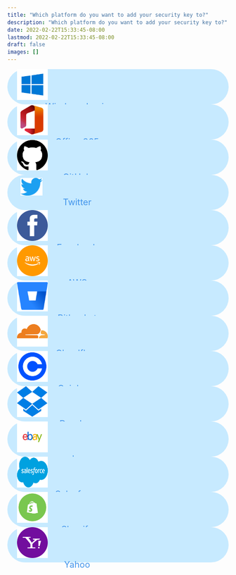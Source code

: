 ```yaml
---
title: "Which platform do you want to add your security key to?"
description: "Which platform do you want to add your security key to?"
date: 2022-02-22T15:33:45-08:00
lastmod: 2022-02-22T15:33:45-08:00
draft: false
images: []
---
```


<div class='d-flex flex-column mt-5'>

 <div id="windows" class='d-flex flex-row rounded-btn mb-4'>
  <div style='width:27%;'>
   <img src='windows.png' class='rounded-btn_img'>
  </div>

  <div style='width:73%;text-align: center;'>
  <span class='rounded-btn_txt'>Windows Login</span>
  </div>
 </div>

 <div id="office" class='d-flex flex-row rounded-btn mb-4'>
  <div style='width:27%;'>
   <img src='Office.png' class='rounded-btn_img'>
  </div>

  <div style='width:73%;text-align: center;'>
  <span class='rounded-btn_txt'>Office 365</span>
  </div>
 </div>

 <div id="hotmail" class='d-flex flex-row rounded-btn mb-4'>
  <div style='width:27%;'>
   <img src='github.png' class='rounded-btn_img'>
  </div>

  <div style='width:73%;text-align: center;'>
  <span class='rounded-btn_txt'>GitHub</span>
  </div>
 </div>

 <div id="twitter" class='d-flex flex-row rounded-btn mb-4'>
  <div style='width:27%;'>
   <img src='twitter.png' class='rounded-btn_img' style='height: 40px;width: 50px;margin-left: 30px;'>
  </div>

  <div style='width:73%;text-align: center;'>
  <span class='rounded-btn_txt'>Twitter</span>
  </div>
 </div>

<div id="facebook" class='d-flex flex-row rounded-btn mb-4'>
  <div style='width:27%;'>
   <img src='fb.png' class='rounded-btn_img'>
  </div>

  <div style='width:73%;text-align: center;'>
  <span class='rounded-btn_txt'>Facebook</span>
  </div>
 </div>

<div id="aws" class='d-flex flex-row rounded-btn mb-4'>
  <div style='width:27%;'>
   <img src='aws.png' class='rounded-btn_img'>
  </div>

  <div style='width:73%;text-align: center;'>
  <span class='rounded-btn_txt'>AWS</span>
  </div>
 </div>

<div id="bitbucket" class='d-flex flex-row rounded-btn mb-4'>
  <div style='width:27%;'>
   <img src='Bitbucket.png' class='rounded-btn_img'>
  </div>

  <div style='width:73%;text-align: center;'>
  <span class='rounded-btn_txt'>Bitbucket</span>
  </div>
 </div>

<div id="cloudflare" class='d-flex flex-row rounded-btn mb-4'>
  <div style='width:27%;'>
   <img src='cloudflare.png' class='rounded-btn_img'>
  </div>

  <div style='width:73%;text-align: center;'>
  <span class='rounded-btn_txt'>Cloudflare</span>
  </div>
 </div>
 <div id="coinbase" class='d-flex flex-row rounded-btn mb-4'>
  <div style='width:27%;'>
   <img src='coinbase.png' class='rounded-btn_img'>
  </div>

  <div style='width:73%;text-align: center;'>
  <span class='rounded-btn_txt'>Coinbase</span>
  </div>
 </div>
<div id="dropbox" class='d-flex flex-row rounded-btn mb-4'>
  <div style='width:27%;'>
   <img src='Dropbox.png' class='rounded-btn_img'>
  </div>

  <div style='width:73%;text-align: center;'>
  <span class='rounded-btn_txt'>Dropbox</span>
  </div>
 </div>

 <div id="ebay" class='d-flex flex-row rounded-btn mb-4'>
  <div style='width:27%;'>
   <img src='ebay.png' class='rounded-btn_img'>
  </div>

  <div style='width:73%;text-align: center;'>
  <span class='rounded-btn_txt'>ebay</span>
  </div>
 </div>

<div id="salesforce" class='d-flex flex-row rounded-btn mb-4'>
  <div style='width:27%;'>
   <img src='salesforce.png' class='rounded-btn_img'>
  </div>

  <div style='width:73%;text-align: center;'>
  <span class='rounded-btn_txt'>Salesforce</span>
  </div>
 </div>
<div id="shopify" class='d-flex flex-row rounded-btn mb-4'>
  <div style='width:27%;'>
   <img src='shopify.png' class='rounded-btn_img'>
  </div>

  <div style='width:73%;text-align: center;'>
  <span class='rounded-btn_txt'>Shopify</span>
  </div>
 </div>

<div id="yahoo" class='d-flex flex-row rounded-btn mb-4'>
  <div style='width:27%;'>
   <img src='yahoo.png' class='rounded-btn_img'>
  </div>

  <div style='width:73%;text-align: center;'>
  <span class='rounded-btn_txt'>Yahoo</span>
  </div>
 </div>

</div>

<style>@media (max-width: 480px) {.navbar, .footer { display: none; }}
h1{
    color : #4395ec;
}
.rounded-btn{
    height: 80px;
    width: 100%;
    position: relative;
    border-radius: 50px;
    background-color: #c7eaff;
    align-items: center;
    align-content: space-around;
}
.rounded-btn_img{
    width: 70px;
    height: 70px;
    margin-left: 22px;
}

.rounded-btn_txt{
    font-size: 20px;
    color: #4395ec;
    margin-left: -50px;
}
</style>

<script>
function selectAndRedirect(element,URL){
   const windows = document.getElementById(element)
    windows.addEventListener('click', (ev) => {
      location.replace(URL);
    });
}
selectAndRedirect('windows',`//pages/setupsecuritykeys/windows/`)
selectAndRedirect('office',`//pages/setupsecuritykeys/office/`)
selectAndRedirect('hotmail',`//pages/setupsecuritykeys/github/`)
selectAndRedirect('twitter',`//pages/setupsecuritykeys/twitter/`)
selectAndRedirect('facebook',`//pages/setupsecuritykeys/facebook/`)
selectAndRedirect('aws',`//pages/setupsecuritykeys/aws/`)
selectAndRedirect('bitbucket',`//pages/setupsecuritykeys/bitbucket/`)
selectAndRedirect('cloudflare',`//pages/setupsecuritykeys/cloudflare/`)
selectAndRedirect('coinbase',`//pages/setupsecuritykeys/coinbase/`)
selectAndRedirect('dropbox',`//pages/setupsecuritykeys/dropbox/`)
selectAndRedirect('ebay',`//pages/setupsecuritykeys/ebay/`)
selectAndRedirect('salesforce',`//pages/setupsecuritykeys/salesforce/`)
selectAndRedirect('shopify',`//pages/setupsecuritykeys/shopify/`)
selectAndRedirect('yahoo',`//pages/setupsecuritykeys/yahoo/`)

</script>
